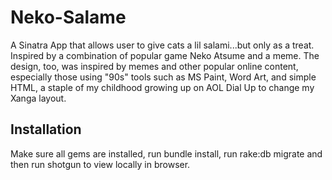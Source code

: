 # Neko-Salame

A Sinatra App that allows user to give cats a lil salami...but only as a treat. Inspired by a combination of popular game Neko Atsume and a meme. The design, too, was inspired by memes and other popular online content, especially those using "90s" tools such as MS Paint, Word Art, and simple HTML, a staple of my childhood growing up on AOL Dial Up to change my Xanga layout.  



## Installation

Make sure all gems are installed, run bundle install, run rake:db migrate and then run shotgun to view locally in browser.

